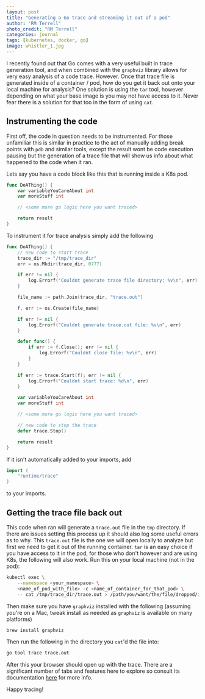 ```yaml
---
layout: post
title: "Generating a Go trace and streaming it out of a pod"
author: "RM Terrell"
photo_credit: "RM Terrell"
categories: journal
tags: [kubernetes, docker, go]
image: whistler_1.jpg
---
```


I recently found out that Go comes with a very useful built in trace generation tool, and when combined with the `graphviz` library allows for very easy analysis of a code trace. However. Once that trace file is generated inside of a container / pod, how do you get it back out onto your local machine for analysis? One solution is using the `tar` tool, however depending on what your base image is you may not have access to it. Never fear there is a solution for that too in the form of using `cat`.

## Instrumenting the code

First off, the code in question needs to be instrumented. For those unfamiliar this is similar in practice to the act of manually adding break points with `pdb` and similar tools, except the result wont be code execution pausing but the generation of a trace file that will show us info about what happened to the code when it ran.

Lets say you have a code block like this that is running inside a K8s pod.

```go
func DoAThing() {
    var variableYouCareAbout int
    var moreStuff int

    // <some more go logic here you want traced>

    return result
}
```

To instrument it for trace analysis simply add the following

```go
func DoAThing() {
    // new code to start trace
    trace_dir := "/tmp/trace_dir"
    err = os.Mkdir(trace_dir, 0777)

    if err != nil {
        log.Errorf("Couldnt generate trace file directory: %v\n", err)
    }

    file_name := path.Join(trace_dir, "trace.out")

    f, err := os.Create(file_name)

    if err != nil {
        log.Errorf("Couldnt generate trace.out file: %v\n", err)
    }

    defer func() {
        if err := f.Close(); err != nil {
            log.Errorf("Couldnt close file: %v\n", err)
        }
    }

    if err := trace.Start(f); err != nil {
        log.Errorf("Couldnt start trace: %d\n", err)
    }

    var variableYouCareAbout int
    var moreStuff int

    // <some more go logic here you want traced>

    // new code to stop the trace
    defer trace.Stop()

    return result
}
```

If it isn't automatically added to your imports, add

```go
import (
    "runtime/trace"
)
```

to your imports.

## Getting the trace file back out

This code when ran will generate a `trace.out` file in the `tmp` directory. If there are issues setting this process up it should also log some useful errors as to why. This `trace.out` file is the one we will open locally to analyze but first we need to get it out of the running container. `tar` is an easy choice if you have access to it in the pod, for those who don't however and are using K8s, the following will also work. Run this on your local machine (not in the pod):

```bash
kubectl exec \
    --namespace <your_namespace> \
    <name_of_pod_with_file> -c <name_of_container_for_that_pod> \
    -- cat /tmp/trace_dir/trace.out > /path/you/want/the/file/dropped/into/trace.out
```

Then make sure you have `graphviz` installed with the following (assuming you're on a Mac, tweak install as needed as `graphviz` is available on many platforms)

```bash
brew install graphviz
```

Then run the following in the directory you `cat`'d the file into:

```bash
go tool trace trace.out
```

After this your browser should open up with the trace. There are a significant number of tabs and features here to explore so consult its documentation [here](https://about.sourcegraph.com/go/an-introduction-to-go-tool-trace-rhys-hiltner/) for more info.

Happy tracing!
